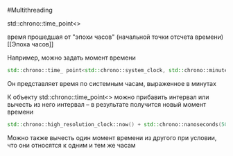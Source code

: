#Multithreading

std::chrono::time_point<>

время прошедшая от "эпохи часов" (начальной точки отсчета времени)
[[Эпоха часов]]

Например, можно задать момент времени 
```c++
std::chrono::time_ point<std::chrono::system_clock, std::chrono::minutes>;
```
Он представляет время по системным часам, выраженное в минутах

К объекту std::chrono::time_point<> можно прибавить интервал или вычесть из него интервал – в результате получится новый момент времени
```c++
std::chrono::high_resolution_clock::now() + std::chrono::nanoseconds(500);
```

Можно также вычесть один момент времени из другого при условии, что они относятся к одним и тем же часам